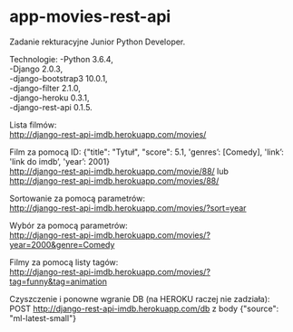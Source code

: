 # app-movies-rest-api
  
Zadanie rekturacyjne Junior Python Developer.  

Technologie: 
-Python                  3.6.4,  
-Django                  2.0.3,  
-django-bootstrap3       10.0.1,  
-django-filter           2.1.0,  
-django-heroku           0.3.1,  
-django-rest-api         0.1.5.  


Lista filmów:  
http://django-rest-api-imdb.herokuapp.com/movies/  

Film za pomocą ID:  {"title": "Tytuł", "score": 5.1, 'genres’: [Comedy], 'link’: 'link do imdb’, 'year’: 2001}  
http://django-rest-api-imdb.herokuapp.com/movie/88/ 
lub  
http://django-rest-api-imdb.herokuapp.com/movies/88/ 

Sortowanie za pomocą parametrów:  
http://django-rest-api-imdb.herokuapp.com/movies/?sort=year 

Wybór za pomocą parametrów:  
http://django-rest-api-imdb.herokuapp.com/movies/?year=2000&genre=Comedy  

Filmy za pomocą listy tagów:  
http://django-rest-api-imdb.herokuapp.com/movies/?tag=funny&tag=animation   

Czyszczenie i ponowne wgranie DB (na HEROKU raczej nie zadziała):  
POST http://django-rest-api-imdb.herokuapp.com/db z body {"source": "ml-latest-small"}  
